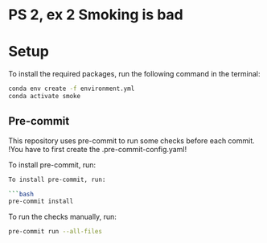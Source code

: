 # PS 2, ex 2 Smoking is bad

# Setup

To install the required packages, run the following command in the terminal:

```bash
conda env create -f environment.yml
conda activate smoke
```

## Pre-commit

This repository uses pre-commit to run some checks before each commit. 
!You have to first create the .pre-commit-config.yaml!

To install pre-commit, run:
```bash
To install pre-commit, run:

```bash
pre-commit install
```

To run the checks manually, run:

```bash
pre-commit run --all-files
```
